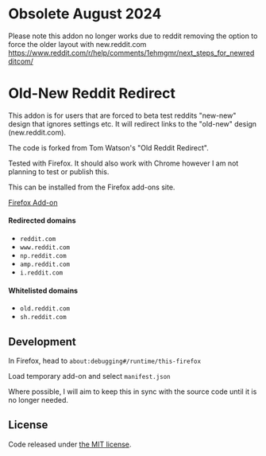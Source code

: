 # Obsolete August 2024

Please note this addon no longer works due to reddit removing the option to force the older layout with new.reddit.com
https://www.reddit.com/r/help/comments/1ehmgmr/next_steps_for_newredditcom/

# Old-New Reddit Redirect

This addon is for users that are forced to beta test reddits "new-new" design that ignores settings etc. It will redirect links to the "old-new" design (new.reddit.com).

The code is forked from Tom Watson's "Old Reddit Redirect".

Tested with Firefox. It should also work with Chrome however I am not planning to test or publish this.

This can be installed from the Firefox add-ons site.

[Firefox Add-on](https://addons.mozilla.org/en-GB/firefox/addon/old-new-reddit-redirect/)

#### Redirected domains

- `reddit.com`
- `www.reddit.com`
- `np.reddit.com`
- `amp.reddit.com`
- `i.reddit.com`

#### Whitelisted domains

- `old.reddit.com`
- `sh.reddit.com`

## Development

In Firefox, head to `about:debugging#/runtime/this-firefox`

Load temporary add-on and select `manifest.json`

Where possible, I will aim to keep this in sync with the source code until it is no longer needed.

## License

Code released under [the MIT license](LICENSE.txt).
